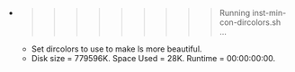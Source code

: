 * >>>>>>>>> Running inst-min-con-dircolors.sh ...
  * Set dircolors to use  to make ls more beautiful.
  * Disk size = 779596K. Space Used = 28K. Runtime = 00:00:00:00.
